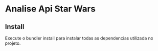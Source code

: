 # Analise Api Star Wars

## Install

Execute o bundler install para instalar todas as dependencias utilizada no projeto.
